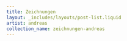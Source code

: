 ```yaml
---
title: Zeichnungen
layout: _includes/layouts/post-list.liquid
artist: andreas
collection_name: zeichnungen-andreas
---
```

